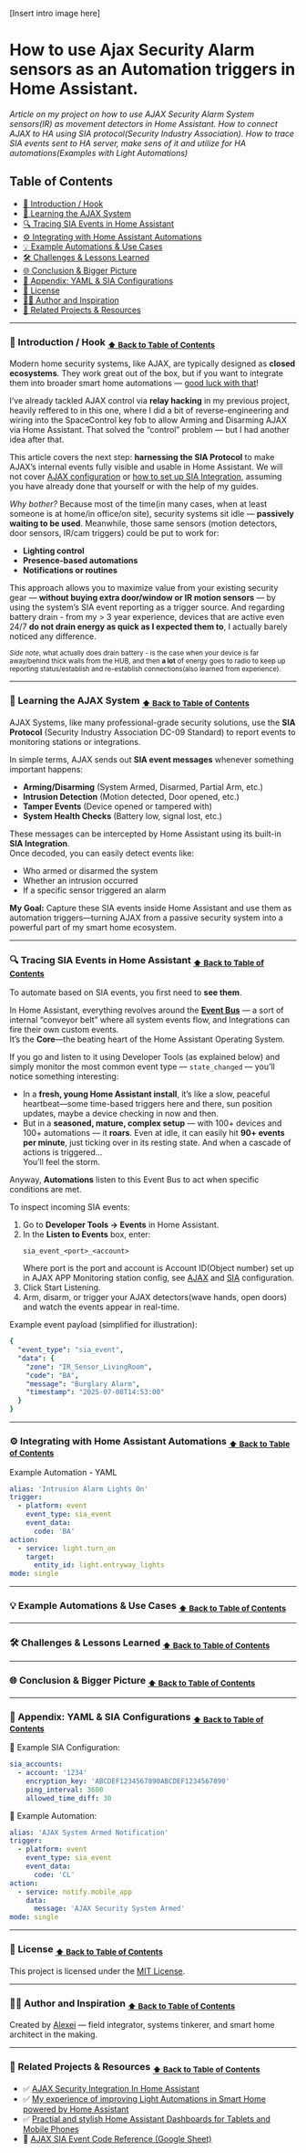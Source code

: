 [Insert intro image here]

# How to use Ajax Security Alarm sensors as an Automation triggers in Home Assistant.
_Article on my project on how to use AJAX Security Alarm System sensors(IR) as movement detectors in Home Assistant. How to connect AJAX to HA using SIA protocol(Security Industry Association). How to trace SIA events sent to HA server, make sens of it and utilize for HA automations(Examples with Light Automations)_

## Table of Contents
- [🚪 Introduction / Hook](https://github.com/AlexeiakaTechnik/Use-Ajax-Security-alarm-sensors-as-a-Automation-Triggers-in-Home-Assistant/blob/main/README.md#%EF%B8%8F-integrating-with-home-assistant-automations---------------%EF%B8%8F-back-to-table-of-contents)
- [🧠 Learning the AJAX System](https://github.com/AlexeiakaTechnik/Use-Ajax-Security-alarm-sensors-as-a-Automation-Triggers-in-Home-Assistant/blob/main/README.md#-learning-the-ajax-system---------------%EF%B8%8F-back-to-table-of-contents)
- [🔍 Tracing SIA Events in Home Assistant](https://github.com/AlexeiakaTechnik/Use-Ajax-Security-alarm-sensors-as-a-Automation-Triggers-in-Home-Assistant/blob/main/README.md#-tracing-sia-events-in-home-assistant---------------%EF%B8%8F-back-to-table-of-contents)
- [⚙️ Integrating with Home Assistant Automations](https://github.com/AlexeiakaTechnik/Use-Ajax-Security-alarm-sensors-as-a-Automation-Triggers-in-Home-Assistant/blob/main/README.md#%EF%B8%8F-integrating-with-home-assistant-automations---------------%EF%B8%8F-back-to-table-of-contents)
- [💡 Example Automations & Use Cases](https://github.com/AlexeiakaTechnik/Use-Ajax-Security-alarm-sensors-as-a-Automation-Triggers-in-Home-Assistant/blob/main/README.md#-example-automations--use-cases---------------%EF%B8%8F-back-to-table-of-contents)
- [🛠️ Challenges & Lessons Learned](https://github.com/AlexeiakaTechnik/Use-Ajax-Security-alarm-sensors-as-a-Automation-Triggers-in-Home-Assistant/blob/main/README.md#%EF%B8%8F-challenges--lessons-learned---------------%EF%B8%8F-back-to-table-of-contents)
- [🌐 Conclusion & Bigger Picture](https://github.com/AlexeiakaTechnik/Use-Ajax-Security-alarm-sensors-as-a-Automation-Triggers-in-Home-Assistant/blob/main/README.md#-conclusion--bigger-picture---------------%EF%B8%8F-back-to-table-of-contents)
- [📄 Appendix: YAML & SIA Configurations](https://github.com/AlexeiakaTechnik/Use-Ajax-Security-alarm-sensors-as-a-Automation-Triggers-in-Home-Assistant/blob/main/README.md#-appendix-yaml--sia-configurations---------------%EF%B8%8F-back-to-table-of-contents)
- [🪪 License](https://github.com/AlexeiakaTechnik/Use-Ajax-Security-alarm-sensors-as-a-Automation-Triggers-in-Home-Assistant/blob/main/README.md#-license---------------%EF%B8%8F-back-to-table-of-contents)
- [👨‍💻 Author and Inspiration](https://github.com/AlexeiakaTechnik/Use-Ajax-Security-alarm-sensors-as-a-Automation-Triggers-in-Home-Assistant/blob/main/README.md#-author-and-inspiration---------------%EF%B8%8F-back-to-table-of-contents)
- [🔗 Related Projects & Resources](https://github.com/AlexeiakaTechnik/Use-Ajax-Security-alarm-sensors-as-a-Automation-Triggers-in-Home-Assistant/blob/main/README.md#-related-projects--resources---------------%EF%B8%8F-back-to-table-of-contents)

---

### 🚪 Introduction / Hook               <sub>[⬆️ Back to Table of Contents](#table-of-contents)</sub>

<!-- Write an engaging intro about the closed nature of AJAX systems.  
Briefly recap your prior AJAX project (relay hack) and why this SIA automation was your next step. Mention why this can be useful to save up on extra IR/Motion sensors and how home security alarms are usually on standby doing nothing 80% of time. -->

Modern home security systems, like AJAX, are typically designed as **closed ecosystems**. They work great out of the box, but if you want to integrate them into broader smart home automations — [good luck with that](https://github.com/AlexeiakaTechnik/AJAX_security-integration-in-Home_Assistant/blob/main/README.md#-why-ajax-doesnt-just-integrate)!

I’ve already tackled AJAX control via **relay hacking** in my previous project, heavily reffered to in this one, where I did a bit of reverse-engineering and wiring into the SpaceControl key fob to allow Arming and Disarming AJAX via Home Assistant. That solved the “control” problem — but I had another idea after that.

This article covers the next step: **harnessing the SIA Protocol** to make AJAX’s internal events fully visible and usable in Home Assistant. We will not cover [AJAX configuration](https://github.com/AlexeiakaTechnik/AJAX_security-integration-in-Home_Assistant/blob/main/README.md#%EF%B8%8F-ajax-system---devices-groups-and-sia-monitoring-station-setup) or [how to set up SIA Integration](https://github.com/AlexeiakaTechnik/AJAX_security-integration-in-Home_Assistant/blob/main/README.md#-sia-alarm-systems-configuration), assuming you have already done that yourself or with the help of my guides.

_Why bother?_ Because most of the time(in many cases, when at least someone is at home/in office/on site), security systems sit idle — **passively waiting to be used**. Meanwhile, those same sensors (motion detectors, door sensors, IR/cam triggers) could be put to work for:

- **Lighting control**
- **Presence-based automations**
- **Notifications or routines**

This approach allows you to maximize value from your existing security gear — **without buying extra door/window or IR motion sensors** — by using the system’s SIA event reporting as a trigger source. And regarding battery drain - from my > 3 year experience, devices that are active even 24/7 **do not drain energy as quick as I expected them to**, I actually barely noticed any difference. 

<sub>_Side note_, what actually does drain battery - is the case when your device is far away/behind thick walls from the HUB, and then **a lot** of energy goes to radio to keep up reporting status/establish and re-establish connections(also learned from experience).</sub>

---

### 🧠 Learning the AJAX System               <sub>[⬆️ Back to Table of Contents](#table-of-contents)</sub>

<!-- Describe the SIA Protocol briefly.  
Explain how AJAX uses it to send event notifications.  
Mention key event types: arm/disarm, intrusion, tamper, etc.  
Explain your goal: capture these SIA messages and turn them into Home Assistant automations. -->

AJAX Systems, like many professional-grade security solutions, use the **SIA Protocol** (Security Industry Association DC-09 Standard) to report events to monitoring stations or integrations.

In simple terms, AJAX sends out **SIA event messages** whenever something important happens:
- **Arming/Disarming** (System Armed, Disarmed, Partial Arm, etc.)
- **Intrusion Detection** (Motion detected, Door opened, etc.)
- **Tamper Events** (Device opened or tampered with)
- **System Health Checks** (Battery low, signal lost, etc.)

These messages can be intercepted by Home Assistant using its built-in **SIA Integration**.  
Once decoded, you can easily detect events like:
- Who armed or disarmed the system
- Whether an intrusion occurred
- If a specific sensor triggered an alarm

**My Goal:** Capture these SIA events inside Home Assistant and use them as automation triggers—turning AJAX from a passive security system into a powerful part of my smart home ecosystem.


---

### 🔍 Tracing SIA Events in Home Assistant               <sub>[⬆️ Back to Table of Contents](#table-of-contents)</sub>

<!-- Briefly explain HA Architecture(event bus conveyor which gathers and uses events to automate things). Explain how to use Developer Tools → Events in HA to monitor SIA events on the Event Bus.  
Document example SIA event payloads you captured, including arm/disarm/intrusion events.  
Map the key fields in the event payload and explain their meaning. Refer to SIA Codes document.   -->

To automate based on SIA events, you first need to **see them**.

In Home Assistant, everything revolves around the **[Event Bus](https://www.home-assistant.io/docs/configuration/events/)** — a sort of internal “conveyor belt” where all system events flow, and Integrations can fire their own custom events.  
It’s the **Core**—the beating heart of the Home Assistant Operating System.

If you go and listen to it using Developer Tools (as explained below) and simply monitor the most common event type — `state_changed` — you’ll notice something interesting:
- In a **fresh, young Home Assistant install**, it’s like a slow, peaceful heartbeat—some time-based triggers here and there, sun position updates, maybe a device checking in now and then.
- But in a **seasoned, mature, complex setup** — with 100+ devices and 100+ automations — it **roars**. Even at idle, it can easily hit **90+ events per minute**, just ticking over in its resting state. And when a cascade of actions is triggered…  
You’ll feel the storm.

Anyway, **Automations** listen to this Event Bus to act when specific conditions are met.

To inspect incoming SIA events:
1. Go to **Developer Tools → Events** in Home Assistant.
2. In the **Listen to Events** box, enter:
   ```plaintext
   sia_event_<port>_<account>
   ```
   Where port is the port and account is Account ID(Object number) set up in AJAX APP Monitoring station config, see [AJAX](https://github.com/AlexeiakaTechnik/AJAX_security-integration-in-Home_Assistant/blob/main/README.md#%EF%B8%8F-ajax-system---devices-groups-and-sia-monitoring-station-setup) and [SIA](https://github.com/AlexeiakaTechnik/AJAX_security-integration-in-Home_Assistant/blob/main/README.md#-sia-alarm-systems-configuration) configuration.
3. Click Start Listening.
4. Arm, disarm, or trigger your AJAX detectors(wave hands, open doors) and watch the events appear in real-time.

Example event payload (simplified for illustration):

```yaml
{
  "event_type": "sia_event",
  "data": {
    "zone": "IR_Sensor_LivingRoom",
    "code": "BA",
    "message": "Burglary Alarm",
    "timestamp": "2025-07-08T14:53:00"
  }
}
```

---

### ⚙️ Integrating with Home Assistant Automations               <sub>[⬆️ Back to Table of Contents](#table-of-contents)</sub>
<!-- Show how to build automations based on captured SIA events. Explain your YAML structure step by step. Include a minimal, clean automation example with clear comments. -->

Example Automation - YAML

```yaml
alias: 'Intrusion Alarm Lights On'
trigger:
  - platform: event
    event_type: sia_event
    event_data:
      code: 'BA'
action:
  - service: light.turn_on
    target:
      entity_id: light.entryway_lights
mode: single
```

---

### 💡 Example Automations & Use Cases               <sub>[⬆️ Back to Table of Contents](#table-of-contents)</sub>
<!-- Share your actual real-life automation use cases with AJAX + Home Assistant. Possible examples: - Auto-lights on intrusion - Notification to phone when alarm armed/disarmed - Mode switching based on alarm state Keep it clean and to the point. --> <!-- Also mention you’ve documented dashboard integrations elsewhere, with links to your dashboard article. -->

---

### 🛠️ Challenges & Lessons Learned               <sub>[⬆️ Back to Table of Contents](#table-of-contents)</sub>
<!-- Document the common problems you faced: - Event noise / duplicate events - Timing issues / latency - Failsafe considerations - How you solved or mitigated them -->

---

### 🌐 Conclusion & Bigger Picture               <sub>[⬆️ Back to Table of Contents](#table-of-contents)</sub>
<!-- Reflect on why this method matters, not only for home users but also in industrial or legacy system integrations. Reinforce your key message: "Sometimes you don’t need official APIs—you just need patience, observation, and smart automation." -->

---

### 📄 Appendix: YAML & SIA Configurations               <sub>[⬆️ Back to Table of Contents](#table-of-contents)</sub>
<!-- Include your full working SIA integration YAML here (with sensitive info redacted). Provide several automation snippets as ready-to-use examples. -->

📄 Example SIA Configuration:

```yaml
sia_accounts:
  - account: '1234'
    encryption_key: 'ABCDEF1234567890ABCDEF1234567890'
    ping_interval: 3600
    allowed_time_diff: 30
```

📄 Example Automation:

```yaml
alias: 'AJAX System Armed Notification'
trigger:
  - platform: event
    event_type: sia_event
    event_data:
      code: 'CL'
action:
  - service: notify.mobile_app
    data:
      message: 'AJAX Security System Armed'
mode: single
```

---

### 🪪 License               <sub>[⬆️ Back to Table of Contents](#table-of-contents)</sub>

This project is licensed under the [MIT License](LICENSE).

---

### 👨‍💻 Author and Inspiration               <sub>[⬆️ Back to Table of Contents](#table-of-contents)</sub>

Created by [Alexei](https://github.com/AlexeiakaTechnik) — field integrator, systems tinkerer, and smart home architect in the making. 

---

### 🔗 Related Projects & Resources               <sub>[⬆️ Back to Table of Contents](#table-of-contents)</sub>

- ✅ [AJAX Security Integration In Home Assistant](https://github.com/AlexeiakaTechnik/AJAX_security-integration-in-Home_Assistant)  
- ✅ [My experience of improving Light Automations in Smart Home powered by Home Assistant](https://github.com/AlexeiakaTechnik/My-experience-of-improving-Light-Automations-in-Home-Assistant)
- ✅ [Practial and stylish Home Assistant Dashboards for Tablets and Mobile Phones](https://github.com/AlexeiakaTechnik/Practial-and-stylish-Home-Assistant-Dashboards-for-Tablets-and-Mobile-Phones)
- 📄 [AJAX SIA Event Code Reference (Google Sheet)](https://docs.google.com/spreadsheets/d/1-N-RZVS8IiwM5zuw2u4gt8Bx_5xo_JOwuagHJgSJxUw/edit#gid=920971512)
